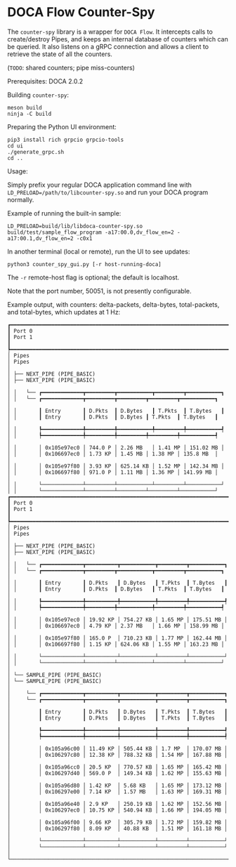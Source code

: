 # DOCA Flow Counter-Spy

The `counter-spy` library is a wrapper for `DOCA Flow`. It intercepts calls to create/destroy Pipes, and keeps an internal database of counters which can be queried. It also listens on a gRPC connection and allows a client to retrieve the state of all the counters.

(`TODO`: shared counters; pipe miss-counters)

Prerequisites: DOCA 2.0.2

Building `counter-spy`:
```
meson build
ninja -C build
```

Preparing the Python UI environment:
```
pip3 install rich grpcio grpcio-tools
cd ui
./generate_grpc.sh
cd ..
```

Usage:

Simply prefix your regular DOCA application command line with `LD_PRELOAD=/path/to/libcounter-spy.so` and run your DOCA program normally.

Example of running the built-in sample:
```
LD_PRELOAD=build/lib/libdoca-counter-spy.so build/test/sample_flow_program -a17:00.0,dv_flow_en=2 -a17:00.1,dv_flow_en=2 -c0x1
```

In another terminal (local or remote), run the UI to see updates:
```
python3 counter_spy_gui.py [-r host-running-doca]
```

The `-r` remote-host flag is optional; the default is localhost.

Note that the port number, 50051, is not presently configurable.

Example output, with counters: delta-packets, delta-bytes, total-packets, and total-bytes, which updates at 1 Hz:
```
┏━━━━━━━━━━━━━━━━━━━━━━━━━━━━━━━━━━━━━━━━━━━━━━━━━━━━━━━━━━━━━━━━━━━━━━┳━━━━━━━━━━━━━━━━━━━━━━━━━━━━━━━━━━━━━━━━━━━━━━━━━━━━━━━━━━━━━━━━━━━━━━┓
┃ Port 0                                                               ┃ Port 1                                                               ┃
┡━━━━━━━━━━━━━━━━━━━━━━━━━━━━━━━━━━━━━━━━━━━━━━━━━━━━━━━━━━━━━━━━━━━━━━╇━━━━━━━━━━━━━━━━━━━━━━━━━━━━━━━━━━━━━━━━━━━━━━━━━━━━━━━━━━━━━━━━━━━━━━┩
│ Pipes                                                                │ Pipes                                                                │
│ ├── NEXT_PIPE (PIPE_BASIC)                                           │ ├── NEXT_PIPE (PIPE_BASIC)                                           │
│ │   └── ┏━━━━━━━━━━━━━┳━━━━━━━━━┳━━━━━━━━━━━┳━━━━━━━━━┳━━━━━━━━━━━┓  │ │   └── ┏━━━━━━━━━━━━━┳━━━━━━━━━┳━━━━━━━━━┳━━━━━━━━━┳━━━━━━━━━━━┓    │
│ │       ┃ Entry       ┃ D.Pkts  ┃ D.Bytes   ┃ T.Pkts  ┃ T.Bytes   ┃  │ │       ┃ Entry       ┃ D.Pkts  ┃ D.Bytes ┃ T.Pkts  ┃ T.Bytes   ┃    │
│ │       ┡━━━━━━━━━━━━━╇━━━━━━━━━╇━━━━━━━━━━━╇━━━━━━━━━╇━━━━━━━━━━━┩  │ │       ┡━━━━━━━━━━━━━╇━━━━━━━━━╇━━━━━━━━━╇━━━━━━━━━╇━━━━━━━━━━━┩    │
│ │       │ 0x105e97ec0 │ 744.0 P │ 2.26 MB   │ 1.41 MP │ 151.02 MB │  │ │       │ 0x106697ec0 │ 1.73 KP │ 1.45 MB │ 1.38 MP │ 135.8 MB  │    │
│ │       │ 0x105e97f80 │ 3.93 KP │ 625.14 KB │ 1.52 MP │ 142.34 MB │  │ │       │ 0x106697f80 │ 971.0 P │ 1.11 MB │ 1.36 MP │ 141.99 MB │    │
│ │       └─────────────┴─────────┴───────────┴─────────┴───────────┘  │ │       └─────────────┴─────────┴─────────┴─────────┴───────────┘    
┏━━━━━━━━━━━━━━━━━━━━━━━━━━━━━━━━━━━━━━━━━━━━━━━━━━━━━━━━━━━━━━━━━━━━━━┳━━━━━━━━━━━━━━━━━━━━━━━━━━━━━━━━━━━━━━━━━━━━━━━━━━━━━━━━━━━━━━━━━━━━━━┓
┃ Port 0                                                               ┃ Port 1                                                               ┃
┡━━━━━━━━━━━━━━━━━━━━━━━━━━━━━━━━━━━━━━━━━━━━━━━━━━━━━━━━━━━━━━━━━━━━━━╇━━━━━━━━━━━━━━━━━━━━━━━━━━━━━━━━━━━━━━━━━━━━━━━━━━━━━━━━━━━━━━━━━━━━━━┩
│ Pipes                                                                │ Pipes                                                                │
│ ├── NEXT_PIPE (PIPE_BASIC)                                           │ ├── NEXT_PIPE (PIPE_BASIC)                                           │
│ │   └── ┏━━━━━━━━━━━━━┳━━━━━━━━━━┳━━━━━━━━━━━┳━━━━━━━━━┳━━━━━━━━━━━┓ │ │   └── ┏━━━━━━━━━━━━━┳━━━━━━━━━┳━━━━━━━━━━━┳━━━━━━━━━┳━━━━━━━━━━━┓  │
│ │       ┃ Entry       ┃ D.Pkts   ┃ D.Bytes   ┃ T.Pkts  ┃ T.Bytes   ┃ │ │       ┃ Entry       ┃ D.Pkts  ┃ D.Bytes   ┃ T.Pkts  ┃ T.Bytes   ┃  │
│ │       ┡━━━━━━━━━━━━━╇━━━━━━━━━━╇━━━━━━━━━━━╇━━━━━━━━━╇━━━━━━━━━━━┩ │ │       ┡━━━━━━━━━━━━━╇━━━━━━━━━╇━━━━━━━━━━━╇━━━━━━━━━╇━━━━━━━━━━━┩  │
│ │       │ 0x105e97ec0 │ 19.92 KP │ 754.27 KB │ 1.65 MP │ 175.51 MB │ │ │       │ 0x106697ec0 │ 4.79 KP │ 2.37 MB   │ 1.66 MP │ 158.99 MB │  │
│ │       │ 0x105e97f80 │ 165.0 P  │ 710.23 KB │ 1.77 MP │ 162.44 MB │ │ │       │ 0x106697f80 │ 1.15 KP │ 624.06 KB │ 1.55 MP │ 163.23 MB │  │
│ │       └─────────────┴──────────┴───────────┴─────────┴───────────┘ │ │       └─────────────┴─────────┴───────────┴─────────┴───────────┘  │
│ └── SAMPLE_PIPE (PIPE_BASIC)                                         │ └── SAMPLE_PIPE (PIPE_BASIC)                                         │
│     └── ┏━━━━━━━━━━━━━┳━━━━━━━━━━┳━━━━━━━━━━━┳━━━━━━━━━┳━━━━━━━━━━━┓ │     └── ┏━━━━━━━━━━━━━┳━━━━━━━━━━┳━━━━━━━━━━━┳━━━━━━━━━┳━━━━━━━━━━━┓ │
│         ┃ Entry       ┃ D.Pkts   ┃ D.Bytes   ┃ T.Pkts  ┃ T.Bytes   ┃ │         ┃ Entry       ┃ D.Pkts   ┃ D.Bytes   ┃ T.Pkts  ┃ T.Bytes   ┃ │
│         ┡━━━━━━━━━━━━━╇━━━━━━━━━━╇━━━━━━━━━━━╇━━━━━━━━━╇━━━━━━━━━━━┩ │         ┡━━━━━━━━━━━━━╇━━━━━━━━━━╇━━━━━━━━━━━╇━━━━━━━━━╇━━━━━━━━━━━┩ │
│         │ 0x105a96c00 │ 11.49 KP │ 505.44 KB │ 1.7 MP  │ 170.07 MB │ │         │ 0x106297c80 │ 12.38 KP │ 788.32 KB │ 1.54 MP │ 167.88 MB │ │
│         │ 0x105a96cc0 │ 20.5 KP  │ 770.57 KB │ 1.65 MP │ 165.42 MB │ │         │ 0x106297d40 │ 569.0 P  │ 149.34 KB │ 1.62 MP │ 155.63 MB │ │
│         │ 0x105a96d80 │ 1.42 KP  │ 5.68 KB   │ 1.65 MP │ 173.12 MB │ │         │ 0x106297e00 │ 7.14 KP  │ 1.57 MB   │ 1.63 MP │ 169.31 MB │ │
│         │ 0x105a96e40 │ 2.9 KP   │ 250.19 KB │ 1.62 MP │ 152.56 MB │ │         │ 0x106297ec0 │ 10.75 KP │ 540.94 KB │ 1.66 MP │ 194.05 MB │ │
│         │ 0x105a96f00 │ 9.66 KP  │ 305.79 KB │ 1.72 MP │ 159.82 MB │ │         │ 0x106297f80 │ 8.09 KP  │ 40.88 KB  │ 1.51 MP │ 161.18 MB │ │
│         └─────────────┴──────────┴───────────┴─────────┴───────────┘ │         └─────────────┴──────────┴───────────┴─────────┴───────────┘ │
└──────────────────────────────────────────────────────────────────────┴──────────────────────────────────────────────────────────────────────┘
```